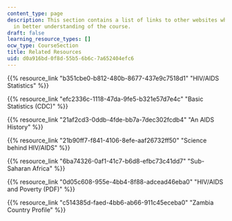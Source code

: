 ```yaml
---
content_type: page
description: This section contains a list of links to other websites which help students
  in better understanding of the course.
draft: false
learning_resource_types: []
ocw_type: CourseSection
title: Related Resources
uid: d0a916bd-0f8d-55b5-6b6c-7a652404efc6
---
```

{{% resource_link "b351cbe0-b812-480b-8677-437e9c7518d1" "HIV/AIDS Statistics" %}}

{{% resource_link "efc2336c-1118-47da-9fe5-b321e57d7e4c" "Basic Statistics (CDC)" %}}

{{% resource_link "21af2cd3-0ddb-4fde-bb7a-7dec302fcdb4" "An AIDS History" %}}

{{% resource_link "21b90ff7-f841-4106-8efe-aaf26732ff50" "Science behind HIV/AIDS" %}}

{{% resource_link "6ba74326-0af1-41c7-b6d8-efbc73c41dd7" "Sub-Saharan Africa" %}}

{{% resource_link "0d05c608-955e-4bb4-8f88-adcead46eba0" "HIV/AIDS and Poverty (PDF)" %}}

{{% resource_link "c514385d-faed-4bb6-ab66-911c45eceba0" "Zambia Country Profile" %}}